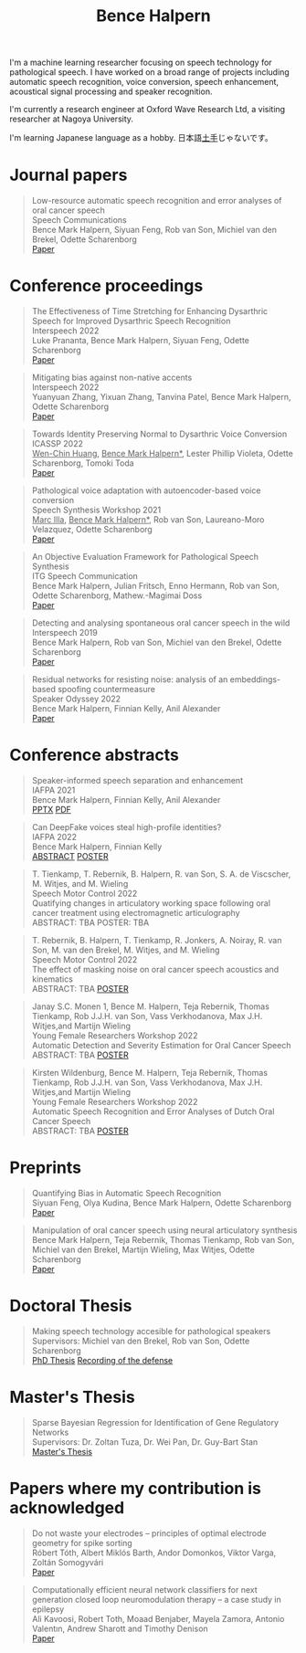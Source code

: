﻿---
permalink: /
title: "Bence Halpern"
excerpt: "About me"
author_profile: true
redirect_from: 
  - /about/
  - /about.html
---

I'm a machine learning researcher focusing on speech technology for pathological speech.
I have worked on a broad range of projects including automatic speech recognition, voice conversion, speech enhancement,
acoustical signal processing and speaker recognition.

I'm currently a research engineer at Oxford Wave Research Ltd, a visiting researcher at Nagoya University.

I'm learning Japanese language as a hobby. 日本語[土手](https://youtu.be/Hr2pUnf5OeM)じゃないです。

Journal papers
======

> Low-resource automatic speech recognition and error analyses of oral cancer speech <br>
> Speech Communications <br>
> Bence Mark Halpern, Siyuan Feng, Rob van Son, Michiel van den Brekel, Odette Scharenborg <br>
> [Paper](https://www.sciencedirect.com/science/article/pii/S0167639322000620) <br>

Conference proceedings
======

> The Effectiveness of Time Stretching for Enhancing Dysarthric Speech for Improved Dysarthric Speech Recognition <br>
> Interspeech 2022 <br>
> Luke Prananta, Bence Mark Halpern, Siyuan Feng, Odette Scharenborg <br>
> [Paper](https://arxiv.org/pdf/2201.04908.pdf)

> Mitigating bias against non-native accents <br>
> Interspeech 2022 <br>
> Yuanyuan Zhang, Yixuan Zhang, Tanvina Patel, Bence Mark Halpern, Odette Scharenborg <br>
> [Paper](https://www.isca-speech.org/archive/pdfs/interspeech_2022/zhang22n_interspeech.pdf)

> Towards Identity Preserving Normal to Dysarthric Voice Conversion <br>
> ICASSP 2022 <br>
> <u>Wen-Chin Huang</u>, <u>Bence Mark Halpern*</u>, Lester Phillip Violeta, Odette Scharenborg, Tomoki Toda <br>
> [Paper](https://arxiv.org/pdf/2110.08213.pdf)

> Pathological voice adaptation with autoencoder-based voice conversion <br>
> Speech Synthesis Workshop 2021 <br>
> <u>Marc Illa</u>, <u>Bence Mark Halpern*</u>, Rob van Son, Laureano-Moro Velazquez, Odette Scharenborg <br>
> [Paper](https://arxiv.org/pdf/2106.08427)

> An Objective Evaluation Framework for Pathological Speech Synthesis <br>
> ITG Speech Communication <br>
> Bence Mark Halpern, Julian Fritsch, Enno Hermann, Rob van Son, Odette Scharenborg,
> Mathew.-Magimai Doss <br>
> [Paper](https://arxiv.org/pdf/2107.00308) 

> Detecting and analysing spontaneous oral cancer speech in the wild <br>
> Interspeech 2019 <br>
> Bence Mark Halpern, Rob van Son, Michiel van den Brekel, Odette Scharenborg <br>
> [Paper](https://arxiv.org/pdf/2007.14205)

> Residual networks for resisting noise: analysis of an embeddings-based spoofing countermeasure <br>
> Speaker Odyssey 2022 <br>
> Bence Mark Halpern, Finnian Kelly, Anil Alexander <br>
> [Paper](https://oxfordwaveresearch.com/wp-content/uploads/2020/04/Odyssey2020_spoofingResNet_Halpern_et_al.pdf)


Conference abstracts
====
> Speaker-informed speech separation and enhancement <br>
> IAFPA 2021 <br>
> Bence Mark Halpern, Finnian Kelly, Anil Alexander <br>
> [PPTX](https://karkirowle.github.io/files/speech_enhancement_iafpa_2021.pptx) [PDF](https://karkirowle.github.io/files/speech_enhancement_iafpa_2021.pdf)

> Can DeepFake voices steal high-profile identities? <br>
> IAFPA 2022 <br>
> Bence Mark Halpern, Finnian Kelly <br>
> [ABSTRACT](https://oxfordwaveresearch.com/wp-content/uploads/2022/07/Abstract-Can-DeepFake-voices-steal-high-profile-identities.pdf) [POSTER](https://oxfordwaveresearch.com/wp-content/uploads/2022/07/Poster-Can-DeepFake-voices-steal-high-profile-identities.pdf)

> T. Tienkamp, T. Rebernik, B. Halpern, R. van Son, S. A. de Viscscher, M. Witjes, and M. Wieling <br>
> Speech Motor Control 2022 <br>
> Quatifying changes in articulatory working space following oral cancer treatment using electromagnetic articulography <br>
> ABSTRACT: TBA POSTER: TBA

> T. Rebernik, B. Halpern, T. Tienkamp, R. Jonkers, A. Noiray, R. van Son, M. van den Brekel, M. Witjes, and M. Wieling <br>
> Speech Motor Control 2022 <br>
> The effect of masking noise on oral cancer speech acoustics and kinematics <br>
> ABSTRACT: TBA [POSTER](https://karkirowle.github.io/images/tienkamp2022_SMCPoster.pdf)

> Janay S.C. Monen 1, Bence M. Halpern, Teja Rebernik, Thomas Tienkamp, Rob J.J.H. van Son, Vass Verkhodanova, Max J.H. Witjes,and Martijn Wieling <br>
> Young Female Researchers Workshop 2022 <br>
> Automatic Detection and Severity Estimation for Oral Cancer Speech <br>
> ABSTRACT: TBA [POSTER](https://karkirowle.github.io/images/monen2022_poster.pdf)

> Kirsten Wildenburg, Bence M. Halpern, Teja Rebernik, Thomas Tienkamp, Rob J.J.H. van Son, Vass Verkhodanova, Max J.H. Witjes,and Martijn Wieling <br>
> Young Female Researchers Workshop 2022 <br>
> Automatic Speech Recognition and Error Analyses of Dutch Oral Cancer Speech <br>
> ABSTRACT: TBA [POSTER](https://karkirowle.github.io/images/kirsten2022_YFRW_poster.pdf)


Preprints 
======

> Quantifying Bias in Automatic Speech Recognition <br>
> Siyuan Feng, Olya Kudina, Bence Mark Halpern, Odette Scharenborg <br>
> [Paper](https://arxiv.org/pdf/2103.15122)

> Manipulation of oral cancer speech using neural articulatory synthesis <br>
> Bence Mark Halpern, Teja Rebernik, Thomas Tienkamp, Rob van Son, Michiel van den Brekel, Martijn Wieling, Max Witjes, Odette Scharenborg <br>
> [Paper](https://arxiv.org/pdf/2203.17072.pdf)

Doctoral Thesis
=======
> Making speech technology accesible for pathological speakers <br>
> Supervisors: Michiel van den Brekel, Rob van Son, Odette Scharenborg<br>
> [PhD Thesis](https://dare.uva.nl/search?identifier=6135311c-3590-415e-b1fa-d7eeebde516c)
> [Recording of the defense](https://drive.google.com/file/d/1qmd97M0mNEzdmRQiFu4FA_0L_WsItMm_/view?usp=sharing)

Master's Thesis 
=======
> Sparse Bayesian Regression for Identification of Gene Regulatory Networks <br>
> Supervisors: Dr. Zoltan Tuza, Dr. Wei Pan, Dr. Guy-Bart Stan <br>
> [Master's Thesis](https://github.com/karkirowle/sysidProject/blob/master/VanillaID/thesis/Thesis_Halpern_2018_v3.pdf)


Papers where my contribution is acknowledged
=====
> Do not waste your electrodes – principles of optimal electrode geometry for spike sorting <br>
> Róbert Tóth, Albert Miklós Barth, Andor Domonkos, Viktor Varga, Zoltán Somogyvári <br>
> [Paper](https://iopscience.iop.org/article/10.1088/1741-2552/ac0f49/pdf)

> Computationally efficient neural network classifiers for next generation closed loop neuromodulation therapy – a case study in epilepsy<br>
> Ali Kavoosi, Robert Toth, Moaad Benjaber, Mayela Zamora, Antonio Valentın, Andrew Sharott and Timothy Denison<br>
> [Paper](https://arxiv.org/pdf/2204.12938.pdf)
